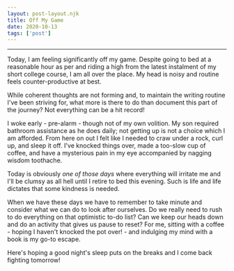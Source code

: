 ```yaml
---
layout: post-layout.njk 
title: Off My Game
date: 2020-10-13
tags: ['post']
---
```


*****

<!-- Excerpt Start -->
Today, I am feeling significantly off my game. Despite going to bed at a reasonable hour as per and riding a high from the latest instalment of my short college course, I am all over the place.<!-- Excerpt End --> My head is noisy and routine feels counter-productive at best.

While coherent thoughts are not forming and, to maintain the writing routine I've been striving for, what more is there to do than document this part of the journey? Not everything can be a hit record!

I woke early - pre-alarm - though not of my own volition. My son required bathroom assistance as he does daily; not getting up is not a choice which I am afforded. From here on out I felt like I needed to craw under a rock, curl up, and sleep it off. I've knocked things over, made a too-slow cup of coffee, and have a mysterious pain in my eye accompanied by nagging wisdom toothache.

Today is obviously _one of those days_ where everything will irritate me and I'll be clumsy as all hell until I retire to bed this evening. Such is life and life dictates that some kindness is needed.

When we have these days we have to remember to take minute and consider what we can do to look after ourselves. Do we really need to rush to do everything on that optimistic to-do list? Can we keep our heads down and do an activity that gives us pause to reset? For me, sitting with a coffee - hoping I haven't knocked the pot over! - and indulging my mind with a book is my go-to escape.

Here's hoping a good night's sleep puts on the breaks and I come back fighting tomorrow!